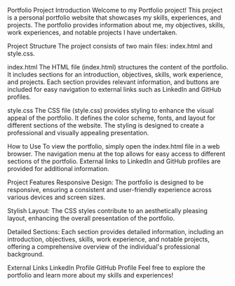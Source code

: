 Portfolio Project
Introduction
Welcome to my Portfolio project! This project is a personal portfolio website that showcases my skills, experiences, and projects. The portfolio provides information about me, my objectives, skills, work experiences, and notable projects I have undertaken.

Project Structure
The project consists of two main files: index.html and style.css.

index.html
The HTML file (index.html) structures the content of the portfolio. It includes sections for an introduction, objectives, skills, work experience, and projects. Each section provides relevant information, and buttons are included for easy navigation to external links such as LinkedIn and GitHub profiles.

style.css
The CSS file (style.css) provides styling to enhance the visual appeal of the portfolio. It defines the color scheme, fonts, and layout for different sections of the website. The styling is designed to create a professional and visually appealing presentation.

How to Use
To view the portfolio, simply open the index.html file in a web browser. The navigation menu at the top allows for easy access to different sections of the portfolio. External links to LinkedIn and GitHub profiles are provided for additional information.

Project Features
Responsive Design: The portfolio is designed to be responsive, ensuring a consistent and user-friendly experience across various devices and screen sizes.

Stylish Layout: The CSS styles contribute to an aesthetically pleasing layout, enhancing the overall presentation of the portfolio.

Detailed Sections: Each section provides detailed information, including an introduction, objectives, skills, work experience, and notable projects, offering a comprehensive overview of the individual's professional background.

External Links
LinkedIn Profile
GitHub Profile
Feel free to explore the portfolio and learn more about my skills and experiences!
